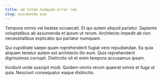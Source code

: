```yaml
---
title: ad totam numquam error rem
slug: assumenda eum
---
```


Tempora omnis vel beatae occaecati. Et qui autem aliquid pariatur. Sapiente voluptatibus ab assumenda et ipsum ut rerum. Architecto impedit ab non necessitatibus explicabo qui pariatur numquam.

Qui cupiditate saepe quam reprehenderit fugiat vero repudiandae. Ea quia aliquam tenetur autem est architecto illo eum. Quis reprehenderit dignissimos corrupti. Distinctio sit et enim tempora accusamus ipsam.

Incidunt unde suscipit modi. Quidem omnis rerum quaerat omnis et fuga ut quia. Nesciunt consequatur eaque distinctio.
